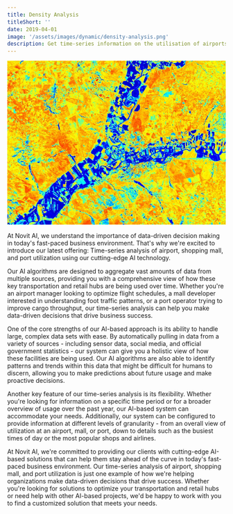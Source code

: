 ```yaml
---
title: Density Analysis
titleShort: ''
date: 2019-04-01
image: '/assets/images/dynamic/density-analysis.png'
description: Get time-series information on the utilisation of airports, shopping malls and ports with our AI aggregating all the data for you
---
```


![Photo of Density Analysis](/assets/images/dynamic/density-analysis.png)

At Novit AI, we understand the importance of data-driven decision making in today's fast-paced business environment. That's why we're excited to introduce our latest offering: Time-series analysis of airport, shopping mall, and port utilization using our cutting-edge AI technology.

Our AI algorithms are designed to aggregate vast amounts of data from multiple sources, providing you with a comprehensive view of how these key transportation and retail hubs are being used over time. Whether you're an airport manager looking to optimize flight schedules, a mall developer interested in understanding foot traffic patterns, or a port operator trying to improve cargo throughput, our time-series analysis can help you make data-driven decisions that drive business success.

One of the core strengths of our AI-based approach is its ability to handle large, complex data sets with ease. By automatically pulling in data from a variety of sources - including sensor data, social media, and official government statistics - our system can give you a holistic view of how these facilities are being used. Our AI algorithms are also able to identify patterns and trends within this data that might be difficult for humans to discern, allowing you to make predictions about future usage and make proactive decisions.

Another key feature of our time-series analysis is its flexibility. Whether you're looking for information on a specific time period or for a broader overview of usage over the past year, our AI-based system can accommodate your needs. Additionally, our system can be configured to provide information at different levels of granularity - from an overall view of utilization at an airport, mall, or port, down to details such as the busiest times of day or the most popular shops and airlines.

At Novit AI, we're committed to providing our clients with cutting-edge AI-based solutions that can help them stay ahead of the curve in today's fast-paced business environment. Our time-series analysis of airport, shopping mall, and port utilization is just one example of how we're helping organizations make data-driven decisions that drive success. Whether you're looking for solutions to optimize your transportation and retail hubs or need help with other AI-based projects, we'd be happy to work with you to find a customized solution that meets your needs.
